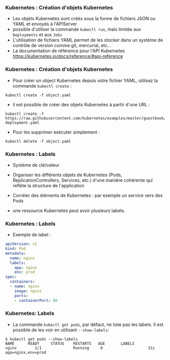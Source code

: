 ### Kubernetes : Création d'objets Kubernetes

- Les objets Kubernetes sont créés sous la forme de fichiers JSON ou YAML et envoyés à l'APIServer
- possible d'utiliser la commande `kubectl run`, mais limitée aux `Deployments` et aux `Jobs`
- L'utilisation de fichiers YAML permet de les stocker dans un système de contrôle de version comme git, mercurial, etc...
- La documentation de référence pour l'API Kubernetes <https://kubernetes.io/docs/reference/#api-reference>

### Kubernetes : Création d'objets Kubernetes

- Pour créer un object Kubernetes depuis votre fichier YAML, utilisez la commande `kubectl create` :

```console
kubectl create -f object.yaml
```

- il est possible de créer des objets Kubernetes à partir d'une URL :

```console
kubectl create -f https://raw.githubusercontent.com/kubernetes/examples/master/guestbook/frontend-deployment.yaml
```

- Pour les supprimer exécuter simplement : 

```console
kubectl delete -f object.yaml
```

### Kubernetes : Labels

- Système de clé/valeur

- Organiser les différents objets de Kubernetes (Pods, ReplicationControllers, Services, etc.) d'une manière cohérente qui reflète la structure de l'application

- Corréler des éléments de Kubernetes : par exemple un service vers des Pods

- une ressource Kubernetes peut avoir plusieurs labels.

### Kubernetes : Labels

- Exemple de label :

```yaml
apiVersion: v1
kind: Pod
metadata:
  name: nginx
  labels:
    app: nginx
    env: prod
spec:
  containers:
  - name: nginx
    image: nginx
    ports:
    - containerPort: 80
```

### Kubernetes: Labels

- La commande `kubectl get pods`, par défaut, ne liste pas les labels. Il est possible de les voir en utilisant `--show-labels`:

```console
$ kubectl get pods --show-labels
NAME      READY     STATUS    RESTARTS   AGE       LABELS
nginx        1/1              Running     0                    31s          app=nginx,env=prod
```
